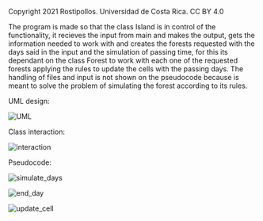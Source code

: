 Copyright 2021 Rostipollos. Universidad de Costa Rica. CC BY 4.0

The program is made so that the class Island is in control of the functionality, it recieves the input from main and makes the output, gets the information needed to work with and creates the forests requested with the days said in the input and the simulation of passing time, for this its dependant on the class Forest to work with each one of the requested forests applying the rules to update the cells with the passing days. The handling of files and input is not shown on the pseudocode because is meant to solve the problem of simulating the forest according to its rules.

UML design:

 ![UML](./img/class_diagram.svg "UML design")

Class interaction:

 ![interaction](./img/colaboration_diagram.svg "Colaboration Diagram")

Pseudocode:

 ![simulate_days](./img/simulate_days.png "Simulate Days")

 ![end_day](./img/end_day.png "End Day")

 ![update_cell](./img/update_cell.png "Update Cell")

 